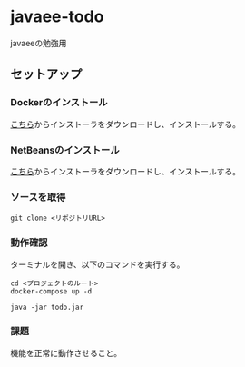 # javaee-todo
javaeeの勉強用

## セットアップ

### Dockerのインストール

[こちら](https://store.docker.com/editions/community/docker-ce-desktop-mac)からインストーラをダウンロードし、インストールする。

### NetBeansのインストール

[こちら](https://netbeans.org/downloads/start.html?platform=macosx&lang=ja&option=javaee)からインストーラをダウンロードし、インストールする。


### ソースを取得

```
git clone <リポジトリURL>
```

### 動作確認

ターミナルを開き、以下のコマンドを実行する。

```
cd <プロジェクトのルート>
docker-compose up -d

java -jar todo.jar
```

### 課題

機能を正常に動作させること。



